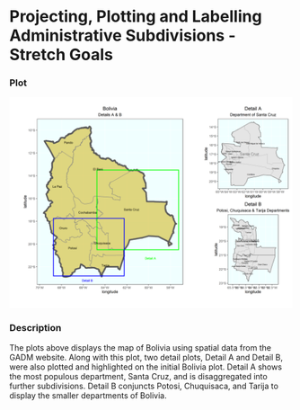 # Projecting, Plotting and Labelling Administrative Subdivisions - Stretch Goals

### Plot

<img src = "details.png"  />

### Description

The plots above displays the map of Bolivia using spatial data from the GADM website. Along with this plot, two detail plots, Detail A and Detail B, were also plotted and highlighted on the initial Bolivia plot. Detail A shows the most populous department, Santa Cruz, and is disaggregated into further subdivisions. Detail B conjuncts Potosi, Chuquisaca, and Tarija to display the smaller departments of Bolivia.  
